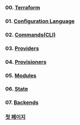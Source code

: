 ### 00. [Terraform](https://github.com/EstebanHan/Terraform-Workshop/tree/main/DOCS/00_Terraform)  
### 01. [Configuration Language](https://github.com/EstebanHan/Terraform-Workshop/tree/main/DOCS/01_Configuration_Language)  
### 02. [Commands(CLI)](https://github.com/EstebanHan/Terraform-Workshop/tree/main/DOCS/02_Commands(CLI))  
### 03. [Providers](https://github.com/EstebanHan/Terraform-Workshop/tree/main/DOCS/03_Providers)
### 04. [Provisioners](https://github.com/EstebanHan/Terraform-Workshop/tree/main/DOCS/04_Provisioners)
### 05. [Modules](https://github.com/EstebanHan/terstt/tree/main/DOCS/05_Modules)
### 06. [State](https://github.com/EstebanHan/Terraform-Workshop/tree/main/DOCS/06_State)
### 07. [Backends](https://github.com/EstebanHan/Terraform-Workshop/tree/main/DOCS/07_Backends)    
  
### [첫 페이지](https://github.com/EstebanHan/Terraform-Workshop)
